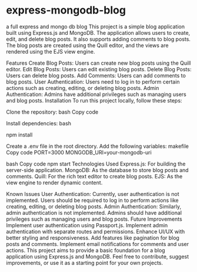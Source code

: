 # express-mongodb-blog
a full express and mongo db blog
This project is a simple blog application built using Express.js and MongoDB. The application allows users to create, edit, and delete blog posts. It also supports adding comments to blog posts. The blog posts are created using the Quill editor, and the views are rendered using the EJS view engine.

Features
Create Blog Posts: Users can create new blog posts using the Quill editor.
Edit Blog Posts: Users can edit existing blog posts.
Delete Blog Posts: Users can delete blog posts.
Add Comments: Users can add comments to blog posts.
User Authentication: Users need to log in to perform certain actions such as creating, editing, or deleting blog posts.
Admin Authentication: Admins have additional privileges such as managing users and blog posts.
Installation
To run this project locally, follow these steps:

Clone the repository:
bash
Copy code

Install dependencies:
bash

npm install


Create a .env file in the root directory.
Add the following variables:
makefile
Copy code
PORT=3000
MONGODB_URI=your-mongodb-uri



bash
Copy code
npm start
Technologies Used
Express.js: For building the server-side application.
MongoDB: As the database to store blog posts and comments.
Quill: For the rich text editor to create blog posts.
EJS: As the view engine to render dynamic content.



Known Issues
User Authentication: Currently, user authentication is not implemented. Users should be required to log in to perform actions like creating, editing, or deleting blog posts.
Admin Authentication: Similarly, admin authentication is not implemented. Admins should have additional privileges such as managing users and blog posts.
Future Improvements
Implement user authentication using Passport.js.
Implement admin authentication with separate routes and permissions.
Enhance UI/UX with better styling and responsiveness.
Add features like pagination for blog posts and comments.
Implement email notifications for comments and user actions.
This project aims to provide a basic foundation for a blog application using Express.js and MongoDB. Feel free to contribute, suggest improvements, or use it as a starting point for your own projects.
